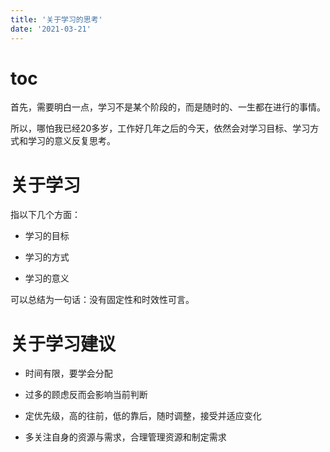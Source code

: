 ```yaml
---
title: '关于学习的思考'
date: '2021-03-21'
---
```


# toc

首先，需要明白一点，学习不是某个阶段的，而是随时的、一生都在进行的事情。

所以，哪怕我已经20多岁，工作好几年之后的今天，依然会对学习目标、学习方式和学习的意义反复思考。

# 关于学习

指以下几个方面：

- 学习的目标

- 学习的方式

- 学习的意义

可以总结为一句话：没有固定性和时效性可言。

# 关于学习建议

- 时间有限，要学会分配

- 过多的顾虑反而会影响当前判断

- 定优先级，高的往前，低的靠后，随时调整，接受并适应变化

- 多关注自身的资源与需求，合理管理资源和制定需求